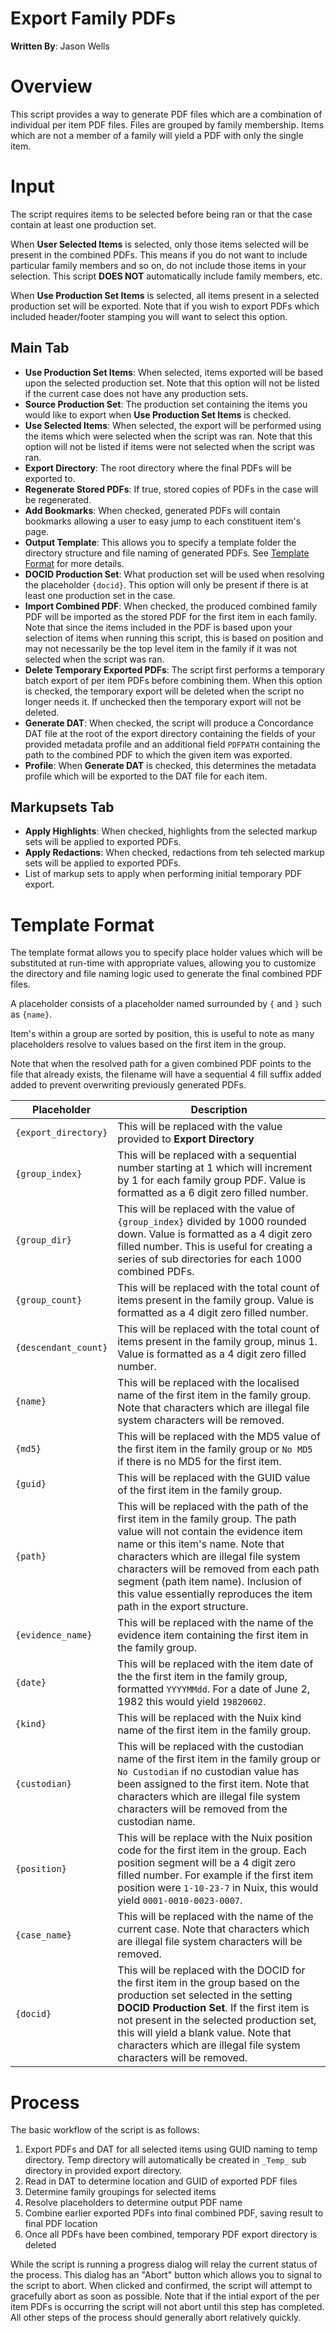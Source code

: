 ﻿Export Family PDFs
==================

**Written By**: Jason Wells

# Overview

This script provides a way to generate PDF files which are a combination of individual per item PDF files.  Files are grouped by family membership.  Items which are not a member of a family will yield a PDF with only the single item.

# Input

The script requires items to be selected before being ran or that the case contain at least one production set.

When **User Selected Items** is selected, only those items selected will be present in the combined PDFs.  This means if you do not want to include particular family members and so on, do not include those items in your selection.  This script **DOES NOT** automatically include family members, etc.

When **Use Production Set Items** is selected, all items present in a selected production set will be exported.  Note that if you wish to export PDFs which included header/footer stamping you will want to select this option.

## Main Tab

- **Use Production Set Items**: When selected, items exported will be based upon the selected production set.  Note that this option will not be listed if the current case does not have any production sets.
- **Source Production Set**: The production set containing the items you would like to export when **Use Production Set Items** is checked.
- **Use Selected Items**: When selected, the export will be performed using the items which were selected when the script was ran.  Note that this option will not be listed if items were not selected when the script was ran.
- **Export Directory**: The root directory where the final PDFs will be exported to.
- **Regenerate Stored PDFs**: If true, stored copies of PDFs in the case will be regenerated.
- **Add Bookmarks**: When checked, generated PDFs will contain bookmarks allowing a user to easy jump to each constituent item's page.
- **Output Template**: This allows you to specify a template folder the directory structure and file naming of generated PDFs.  See [Template Format](#template-format) for more details.
- **DOCID Production Set**: What production set will be used when resolving the placeholder `{docid}`.  This option will only be present if there is at least one production set in the case.
- **Import Combined PDF**: When checked, the produced combined family PDF will be imported as the stored PDF for the first item in each family.  Note that since the items included in the PDF is based upon your selection of items when running this script, this is based on position and may not necessarily be the top level item in the family if it was not selected when the script was ran.
- **Delete Temporary Exported PDFs**: The script first performs a temporary batch export of per item PDFs before combining them.  When this option is checked, the temporary export will be deleted when the script no longer needs it.  If unchecked then the temporary export will not be deleted.
- **Generate DAT**: When checked, the script will produce a Concordance DAT file at the root of the export directory containing the fields of your provided metadata profile and an additional field `PDFPATH` containing the path to the combined PDF to which the given item was exported.
- **Profile**: When **Generate DAT** is checked, this determines the metadata profile which will be exported to the DAT file for each item.

## Markupsets Tab

- **Apply Highlights**: When checked, highlights from the selected markup sets will be applied to exported PDFs.
- **Apply Redactions**: When checked, redactions from teh selected markup sets will be applied to exported PDFs.
- List of markup sets to apply when performing initial temporary PDF export.

# Template Format

The template format allows you to specify place holder values which will be substituted at run-time with appropriate values, allowing you to customize the directory and file naming logic used to generate the final combined PDF files.

A placeholder consists of a placeholder named surrounded by `{` and `}` such as `{name}`.

Item's within a group are sorted by position, this is useful to note as many placeholders resolve to values based on the first item in the group.

Note that when the resolved path for a given combined PDF points to the file that already exists, the filename will have a sequential 4 fill suffix added added to prevent overwriting previously generated PDFs.

| Placeholder           | Description                                                           |
|-----------------------|-----------------------------------------------------------------------|
| `{export_directory}`  | This will be replaced with the value provided to **Export Directory** |
| `{group_index}`       | This will be replaced with a sequential number starting at 1 which will increment by 1 for each family group PDF.  Value is formatted as a 6 digit zero filled number. |
| `{group_dir}`         | This will be replaced with the value of `{group_index}` divided by 1000 rounded down.  Value is formatted as a 4 digit zero filled number.  This is useful for creating a series of sub directories for each 1000 combined PDFs. |
| `{group_count}`       | This will be replaced with the total count of items present in the family group.  Value is formatted as a 4 digit zero filled number. |
| `{descendant_count}`  | This will be replaced with the total count of items present in the family group, minus 1.  Value is formatted as a 4 digit zero filled number. |
| `{name}`              | This will be replaced with the localised name of the first item in the family group.  Note that characters which are illegal file system characters will be removed. |
| `{md5}`               | This will be replaced with the MD5 value of the first item in the family group or `No MD5` if there is no MD5 for the first item. |
| `{guid}`              | This will be replaced with the GUID value of the first item in the family group. |
| `{path}`              | This will be replaced with the path of the first item in the family group.  The path value will not contain the evidence item name or this item's name.  Note that characters which are illegal file system characters will be removed from each path segment (path item name).  Inclusion of this value essentially reproduces the item path in the export structure. |
| `{evidence_name}`     | This will be replaced with the name of the evidence item containing the first item in the family group. |
| `{date}`              | This will be replaced with the item date of the the first item in the family group, formatted `YYYYMMdd`.  For a date of June 2, 1982 this would yield `19820602`. |
| `{kind}`              | This will be replaced with the Nuix kind name of the first item in the family group. |
| `{custodian}`         | This will be replaced with the custodian name of the first item in the family group or `No Custodian` if no custodian value has been assigned to the first item.  Note that characters which are illegal file system characters will be removed from the custodian name. |
| `{position}`          | This will be replace with the Nuix position code for the first item in the group.  Each position segment will be a 4 digit zero filled number.  For example if the first item position were `1-10-23-7` in Nuix, this would yield `0001-0010-0023-0007`. |
| `{case_name}`         | This will be replaced with the name of the current case.  Note that characters which are illegal file system characters will be removed. |
| `{docid}`             | This will be replaced with the DOCID for the first item in the group based on the production set selected in the setting **DOCID Production Set**.  If the first item is not present in the selected production set, this will yield a blank value.  Note that characters which are illegal file system characters will be removed. |

# Process

The basic workflow of the script is as follows:

1. Export PDFs and DAT for all selected items using  GUID naming to temp directory.  Temp directory will automatically be created in `_Temp_` sub directory in provided export directory.
1. Read in DAT to determine location and GUID of exported PDF files
1. Determine family groupings for selected items
1. Resolve placeholders to determine output PDF name
1. Combine earlier exported PDFs into final combined PDF, saving result to final PDF location
1. Once all PDFs have been combined, temporary PDF export directory is deleted

While the script is running a progress dialog will relay the current status of the process.  This dialog has an "Abort" button which allows you to signal to the script to abort.  When clicked and confirmed, the script will attempt to gracefully abort as soon as possible.  Note that if the intial export of the per item PDFs is occurring the script will not abort until this step has completed.  All other steps of the process should generally abort relatively quickly.
